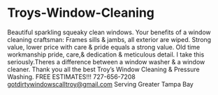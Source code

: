 Troys-Window-Cleaning
=====================

Beautiful sparkling squeaky clean windows. Your benefits of a window cleaning craftsman: Frames sills &amp; jambs, all exterior are wiped. Strong value, lower price with care &amp; pride equals a strong value. Old time workmanship pride, care,&amp; dedication &amp; meticulous detail. I take this seriously.Theres a difference between a window washer &amp; a window cleaner. Thank you all the best Troy’s Window Cleaning &amp; Pressure Washing. FREE ESTIMATES!!! 727-656-7208    gotdirtywindowscalltroy@gmail.com   Serving Greater Tampa Bay  
